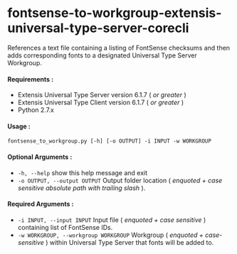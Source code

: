 # fontsense-to-workgroup-extensis-universal-type-server-corecli
References a text file containing a listing of FontSense checksums and then adds corresponding fonts to a designated Universal Type Server Workgroup.

#### Requirements :
* Extensis Universal Type Server version 6.1.7 ( _or greater_ )
* Extensis Universal Type Client version 6.1.7 ( _or greater_ )
* Python 2.7.x

#### Usage :
`fontsense_to_workgroup.py [-h] [-o OUTPUT] -i INPUT -w WORKGROUP`

#### Optional Arguments :
* `-h, --help`            show this help message and exit
* `-o OUTPUT, --output OUTPUT`
Output folder location ( _enquoted + case sensitive absolute path with trailing slash_ ).

#### Required Arguments :
* `-i INPUT, --input INPUT`
Input file ( _enquoted + case sensitive_ ) containing list of FontSense IDs.
* `-w WORKGROUP, --workgroup WORKGROUP`
Workgroup ( _enquoted + case-sensitive_ ) within Universal Type Server that fonts will be added to.
